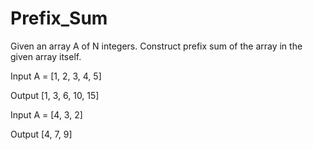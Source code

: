# Prefix_Sum
Given an array A of N integers. Construct prefix sum of the array in the given array itself.

Input
 A = [1, 2, 3, 4, 5]
 
 Output
 [1, 3, 6, 10, 15]

 Input
 A = [4, 3, 2]
 
 Output
 [4, 7, 9]
